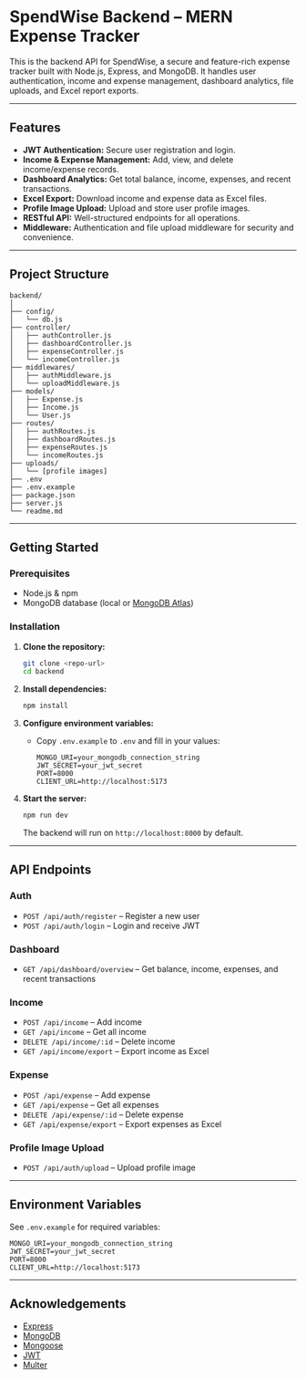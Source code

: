 # SpendWise Backend – MERN Expense Tracker

This is the backend API for SpendWise, a secure and feature-rich expense tracker built with Node.js, Express, and MongoDB. It handles user authentication, income and expense management, dashboard analytics, file uploads, and Excel report exports.

---

## Features

- **JWT Authentication:** Secure user registration and login.
- **Income & Expense Management:** Add, view, and delete income/expense records.
- **Dashboard Analytics:** Get total balance, income, expenses, and recent transactions.
- **Excel Export:** Download income and expense data as Excel files.
- **Profile Image Upload:** Upload and store user profile images.
- **RESTful API:** Well-structured endpoints for all operations.
- **Middleware:** Authentication and file upload middleware for security and convenience.

---

## Project Structure

```
backend/
│
├── config/
│   └── db.js
├── controller/
│   ├── authController.js
│   ├── dashboardController.js
│   ├── expenseController.js
│   └── incomeController.js
├── middlewares/
│   ├── authMiddleware.js
│   └── uploadMiddleware.js
├── models/
│   ├── Expense.js
│   ├── Income.js
│   └── User.js
├── routes/
│   ├── authRoutes.js
│   ├── dashboardRoutes.js
│   ├── expenseRoutes.js
│   └── incomeRoutes.js
├── uploads/
│   └── [profile images]
├── .env
├── .env.example
├── package.json
├── server.js
└── readme.md
```

---

## Getting Started

### Prerequisites

- Node.js & npm
- MongoDB database (local or [MongoDB Atlas](https://www.mongodb.com/atlas/database))

### Installation

1. **Clone the repository:**
   ```sh
   git clone <repo-url>
   cd backend
   ```

2. **Install dependencies:**
   ```sh
   npm install
   ```

3. **Configure environment variables:**
   - Copy `.env.example` to `.env` and fill in your values:
     ```
     MONGO_URI=your_mongodb_connection_string
     JWT_SECRET=your_jwt_secret
     PORT=8000
     CLIENT_URL=http://localhost:5173
     ```

4. **Start the server:**
   ```sh
   npm run dev
   ```
   The backend will run on `http://localhost:8000` by default.

---

## API Endpoints

### Auth
- `POST /api/auth/register` – Register a new user
- `POST /api/auth/login` – Login and receive JWT

### Dashboard
- `GET /api/dashboard/overview` – Get balance, income, expenses, and recent transactions

### Income
- `POST /api/income` – Add income
- `GET /api/income` – Get all income
- `DELETE /api/income/:id` – Delete income
- `GET /api/income/export` – Export income as Excel

### Expense
- `POST /api/expense` – Add expense
- `GET /api/expense` – Get all expenses
- `DELETE /api/expense/:id` – Delete expense
- `GET /api/expense/export` – Export expenses as Excel

### Profile Image Upload
- `POST /api/auth/upload` – Upload profile image

---

## Environment Variables

See `.env.example` for required variables:
```
MONGO_URI=your_mongodb_connection_string
JWT_SECRET=your_jwt_secret
PORT=8000
CLIENT_URL=http://localhost:5173
```

---

## Acknowledgements

- [Express](https://expressjs.com/)
- [MongoDB](https://www.mongodb.com/)
- [Mongoose](https://mongoosejs.com/)
- [JWT](https://jwt.io/)
- [Multer](https://github.com/expressjs/multer)
